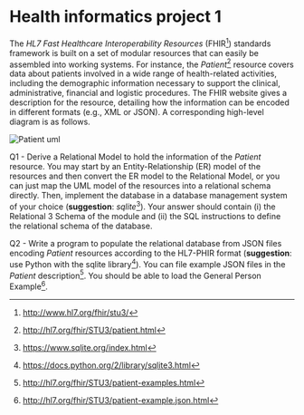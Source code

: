 # Health informatics project 1

The *HL7 Fast Healthcare Interoperability Resources* (FHIR[^1]) standards framework is built on a set of modular resources that can easily be assembled into working systems. For instance, the *Patient*[^2] resource covers data about patients involved in a wide range of health-related activities, including the demographic information necessary to support the clinical, administrative, financial and logistic procedures. The FHIR website gives a description for the resource, detailing how the information can be encoded in different formats (e.g., XML or JSON). A corresponding high-level diagram is as follows.

![Patient uml](https://github.com/BeatrizRCorreia/health_informatics_project1/blob/master/patient_uml.png)

Q1 - Derive a Relational Model to hold the information of the *Patient* resource. You may start by an Entity-Relationship (ER) model of the resources and then convert the ER model to the Relational Model, or you can just map the UML model of the resources into a relational schema directly. Then, implement the database in a database management system of your choice (**suggestion**: *sqlite*[^3]). Your answer should contain (i) the Relational 3 Schema of the module and (ii) the SQL instructions to define the relational schema of the database.

Q2 - Write a program to populate the relational database from JSON files encoding *Patient* resources according to the HL7-PHIR format (**suggestion**: use Python with the sqlite library[^4]). You can file example JSON files in the *Patient* description[^5]. You should be able to load the General Person Example[^6]. 

[^1]: http://www.hl7.org/fhir/stu3/
[^2]: http://hl7.org/fhir/STU3/patient.html
[^3]: https://www.sqlite.org/index.html
[^4]: https://docs.python.org/2/library/sqlite3.html
[^5]: http://hl7.org/fhir/STU3/patient-examples.html
[^6]: http://hl7.org/fhir/STU3/patient-example.json.html